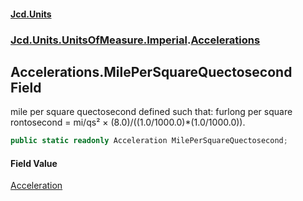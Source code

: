 #### [Jcd.Units](index.md 'index')
### [Jcd.Units.UnitsOfMeasure.Imperial](Jcd.Units.UnitsOfMeasure.Imperial.md 'Jcd.Units.UnitsOfMeasure.Imperial').[Accelerations](Accelerations.md 'Jcd.Units.UnitsOfMeasure.Imperial.Accelerations')

## Accelerations.MilePerSquareQuectosecond Field

mile per square quectosecond defined such that: furlong per square rontosecond = mi/qs² × (8.0)/((1.0/1000.0)*(1.0/1000.0)).

```csharp
public static readonly Acceleration MilePerSquareQuectosecond;
```

#### Field Value
[Acceleration](Acceleration.md 'Jcd.Units.UnitTypes.Acceleration')